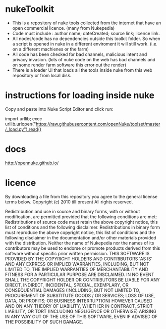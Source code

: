 nukeToolkit
===========
- This is a repository of nuke tools collected from the internet that have an open commercial licence. (many from Nukepedia)
- Code must include : author name; dateCreated; source link; licence link.
- All nodes/code has no dependencies outside this toolkit folder. So when a script is opened in nuke in a different enviroment it will still work. (i.e. on a different machienes or the farm)
- All code has been checked for bad channels, malicious intent and privacy invasion. (lots of nuke code on the web has bad channels and on some render farm software this error out the render)
- There is a loader UI that loads all the tools inside nuke from this web repository or from local disk.

instructions for loading inside nuke
===========
Copy and paste into Nuke Script Editor and click run:

import urllib; exec urllib.urlopen("https://raw.githubusercontent.com/openNuke/toolset/master/_load.py").read()

docs
==========
http://opennuke.github.io/


licence
===========
By downloading a file from this repository you agree to the general license terms below.
Copyright (c) 2010 till present
All rights reserved.

Redistribution and use in source and binary forms, with or without modification, are permitted provided that the following conditions are met:
Redistributions of source code must retain the above copyright notice, this list of conditions and the following disclaimer.
Redistributions in binary form must reproduce the above copyright notice, this list of conditions and the following disclaimer in the documentation and/or other materials provided with the distribution.
Neither the name of Nukepedia nor the names of its contributors may be used to endorse or promote products derived from this software without specific prior written permission.
THIS SOFTWARE IS PROVIDED BY THE COPYRIGHT HOLDERS AND CONTRIBUTORS 'AS IS' AND ANY EXPRESS OR IMPLIED WARRANTIES, INCLUDING, BUT NOT LIMITED TO, THE IMPLIED WARRANTIES OF MERCHANTABILITY AND FITNESS FOR A PARTICULAR PURPOSE ARE DISCLAIMED. IN NO EVENT SHALL THE COPYRIGHT HOLDER OR CONTRIBUTORS BE LIABLE FOR ANY DIRECT, INDIRECT, INCIDENTAL, SPECIAL, EXEMPLARY, OR CONSEQUENTIAL DAMAGES (INCLUDING, BUT NOT LIMITED TO, PROCUREMENT OF SUBSTITUTE GOODS / OR SERVICES; LOSS OF USE, DATA, OR PROFITS; OR BUSINESS INTERRUPTION) HOWEVER CAUSED AND ON ANY THEORY OF LIABILITY, WHETHER IN CONTRACT, STRICT LIABILITY, OR TORT (INCLUDING NEGLIGENCE OR OTHERWISE) ARISING IN ANY WAY OUT OF THE USE OF THIS SOFTWARE, EVEN IF ADVISED OF THE POSSIBILITY OF SUCH DAMAGE.
